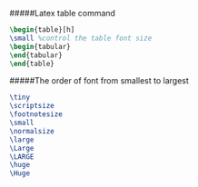 #####Latex table command
```latex
\begin{table}[h]
\small %control the table font size
\begin{tabular}
\end{tabular}
\end{table}
```
#####The order of font from smallest to largest
```latex
\tiny
\scriptsize
\footnotesize
\small
\normalsize
\large
\Large
\LARGE
\huge
\Huge
```